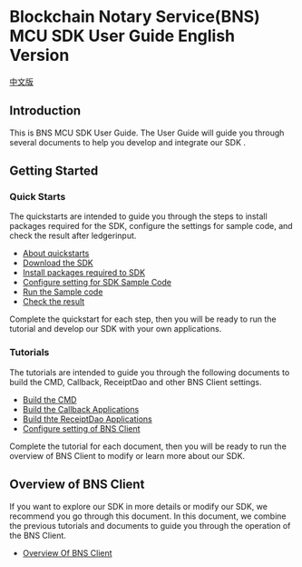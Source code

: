 # Blockchain Notary Service(BNS) MCU SDK User Guide English Version

[中文版](./README_ZH.md)

## Introduction

This is BNS MCU SDK User Guide. The User Guide will guide you through several documents to help you develop and integrate our SDK .

## Getting Started

### Quick Starts

The quickstarts are intended to guide you through the steps to install packages required for the SDK, configure the settings for sample code, and check the result after ledgerinput.

- [About quickstarts](./doc/quick_start_en.md)
- [Download the SDK](./doc/quick_start_en.md#1-download-the-sdk)
- [Install packages required to SDK](./doc/quick_start_en.md#2-install-packages-required-to-SDK)
- [Configure setting for SDK Sample Code](./doc/quick_start_en.md#3-configure-the-settings-for-sample-code)
- [Run the Sample code](./doc/quick_start_en.md#4-run-the-sample-code)
- [Check the result](./doc/quick_start_en.md#5-check-the-result)

Complete the quickstart for each step, then you will be ready to run the tutorial and develop our SDK with your own applications.

### Tutorials

The tutorials are intended to guide you through the following documents to build the CMD, Callback, ReceiptDao and other BNS Client settings.

- [Build the CMD](./doc/cmd_en.md)
- [Build the Callback Applications](./doc/callback_en.md)
- [Build thte ReceiptDao Applications](./doc/receiptDao_en.md)
- [Configure setting of BNS Client](./doc/other_setting_en.md)

Complete the tutorial for each document, then you will be ready to run the overview of BNS Client to modify or learn more about our SDK.

## Overview of BNS Client

If you want to explore our SDK in more details or modify our SDK, we recommend you go through this document. In this document, we combine the previous tutorials and documents to guide you through the operation of the BNS Client.

- [Overview Of BNS Client](./doc/summary_en.md)
